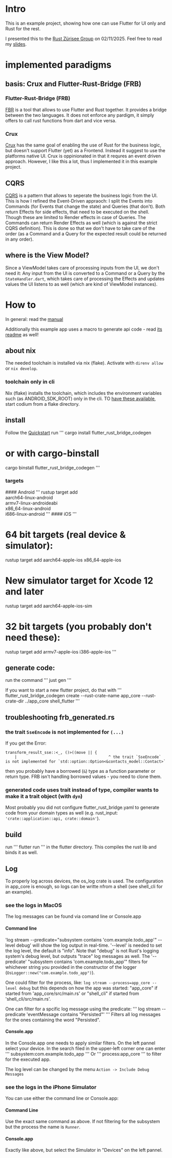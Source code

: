 # Intro
This is an example project, showing how one can use Flutter for UI only and Rust for the rest.

I presented this to the [Rust Zürisee Group](https://www.meetup.com/rust-zurich/?eventOrigin=event_home_page) on 02/11/2025. Feel free to read my [slides](docs/talks/2025.02.11._rust_zuerisee_Flutter_UI_Rust_BE.pdf).

# implemented paradigms
## basis: Crux and Flutter-Rust-Bridge (FRB)
### Flutter-Rust-Bridge (FRB)
 [FBR](https://github.com/fzyzcjy/flutter_rust_bridge) is a tool that allows to use Flutter and Rust together. It provides a bridge between the two languages.
 It does not enforce any pardigm, it simply offers to call rust functions from dart and vice versa.
### Crux
 [Crux](https://red-badger.com/crux) has the same goal of enabling the use of Rust for the business logic, but doesn't support Flutter (yet) as a Frontend. Instead it suggest to use the platforms native UI.
 Crux is oppinionated in that it requres an event driven approach. However, I like this a lot, thus I implemented it in this example project.
 ## CQRS
 [CQRS](https://en.wikipedia.org/wiki/Command_Query_Responsibility_Segregation) is a pattern that allows to seperate the business logic from the UI. 
 This is how I refined the Event-Driven appraoch: I split the Events into Commands (for Events that change the state) and Queries (that don't). Both return Effects for side effects, that need to be executed on the shell. Though these are limited to Render effects in case of Queries. The Commands can return Render Effects as well (which is against the strict CQRS definition). This is done so that we don't have to take care of the order (as a Command and a Query for the expected result could be returned in any order).
 ## where is the View Model?
 Since a ViewModel takes care of processing inputs from the UI, we don't need it: Any input from the UI is converted to a Command or a Query by the `StateHandler.dart`, which takes care of processing the Effects and updates values the UI listens to as well (which are kind of ViewModel instances).

# How to
In general: read the [manual](https://cjycode.com/flutter_rust_bridge/)

Additionally this example app uses a macro to generate api code - read [its readme](https://github.com/patmuk/generate_cqrs_api_macros/blob/master/readme.md) as well!

## about nix
The needed toolchain is installed via nix (flake). Activate with `direnv allow` or `nix develop`. 

### toolchain only in cli
Nix (flake) installs the toolchain, which includes the environment variables such (as ANDROID_SDK_ROOT) only in the cli.
TO [have these available](https://discourse.nixos.org/t/flutter-in-vscode-does-not-see-my-android-device-but-flutter-from-the-terminal-does/20754), start codium from a flake directory. 

## install

Follow the [Quickstart](https://cjycode.com/flutter_rust_bridge/quickstart.html)
run
'''
cargo install flutter_rust_bridge_codegen

# or with cargo-binstall

cargo binstall flutter_rust_bridge_codegen
'''

### targets

#### Android
'''
rustup target add \
 aarch64-linux-android \
 armv7-linux-androideabi \
 x86_64-linux-android \
 i686-linux-android
'''
#### iOS
'''

# 64 bit targets (real device & simulator):

rustup target add aarch64-apple-ios x86_64-apple-ios

# New simulator target for Xcode 12 and later

rustup target add aarch64-apple-ios-sim

# 32 bit targets (you probably don't need these):

rustup target add armv7-apple-ios i386-apple-ios
'''

## generate code:

run the command
'''
just gen
'''

If you want to start a new flutter project, do that with
'''
flutter_rust_bridge_codegen create --rust-crate-name app_core --rust-crate-dir ../app_core shell_flutter
'''

## troubleshooting frb_generated.rs
### the trait `SseEncode` is not implemented for `(...)`
If you get the Error:
```
transform_result_sse::<_, ()>((move || {
    |                                        ^ the trait `SseEncode` is not implemented for `std::option::Option<&contacts_model::Contact>`
```
then you probably have a borrowed (`&`) type as a function parameter or return type. FRB isn't handling borrowed values - you need to clone them.
### generated code uses trait instead of type, compiler wants to make it a trait object (with `dyn`)
Most probably you did not configure flutter_rust_bridge.yaml to generate code from your domain types as well (e.g. rust_input: `'crate::application::api, crate::domain'`).

## build

run
'''
flutter run
'''
in the flutter directory. This compiles the rust lib and binds it as well.

## Log

To properly log across devices, the os_log crate is used.
The configuration in app_core is enough, so logs can be writte nfrom a shell (see shell_cli for an example).

### see the logs in MacOS

The log messages can be found via comand line or Console.app

#### Command line

'log stream --predicate="subsystem contains 'com.example.todo_app'" --level debug'
will show the log output in real-time.
'--level' is needed to set the log level, the default is "info". Note that "debug" is not Rust's logging system's debug level, but outputs "trace" log messages as well.
The '--predicate' "subsystem contains 'com.example.todo_app'" filters for whichever string you provided in the constructor of the logger (`OsLogger::new("com.example.todo_app")`).

One could filter for the process, like:
`log stream --process=app_core --level debug`
but this depends on how the app was started:
"app_core" if started from 'app_core/src/main.rs' or "shell_cli" if started from 'shell_cli/src/main.rs'.

One can filter for a spcific log message using the predicate:
'''
log stream --predicate 'eventMessage contains "Persisted"'
'''
Filters all log messages for the ones containing the word "Persisted".

#### Console.app

In the Console.app one needs to apply similar filters.
On the left pannel select your device.
In the search filed in the upper-left corner one can enter
'''
subsystem:com.example.todo_app
'''
Or
'''
process:app_core
'''
to filter for the executed app.

The log level can be changed by the menu `Action -> Include Debug Messages`

### see the logs in the iPhone Simulator

You can use either the command line or Console.app:

#### Command Line

Use the exact same command as above. If not filtering for the subsystem but the process the name is `Runner`.

#### Console.app

Exactly like above, but select the Simulator in "Devices" on the left pannel.
